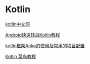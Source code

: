 # Kotlin
[kotlin中文网](https://www.kotlincn.net)

[Android快速转战Kotlin教程](https://blog.csdn.net/github_33304260/article/details/80343514)

[kotlin框架Anko的使用及常用的项目配置](https://www.jianshu.com/p/186eab810e10)

[Kotlin 菜鸟教程](https://www.runoob.com/kotlin/kotlin-tutorial.html)